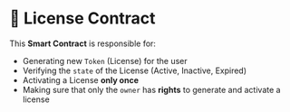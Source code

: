 # 📝 License Contract

This <b>Smart Contract</b> is responsible for:
- Generating new ```Token``` (License) for the user
- Verifying the ```state``` of the License (Active, Inactive, Expired)
- Activating a License <b>only once</b>
- Making sure that only the ```owner``` has <b>rights</b> to generate and activate a license 
